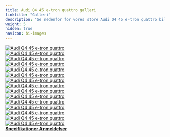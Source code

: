```yaml
---
title: Audi Q4 45 e-tron quattro galleri
linktitle: "Galleri"
description: "Se nedenfor for vores store Audi Q4 45 e-tron quattro billedgalleri. Klik på billederne for versioner i høj opløsning."
weight: 5
hidden: true
navicon: bi-images
---
```

<!-- markdownlint-disable MD033 -->
<div class="row" id ="my-gallery">
	<div class="pswp-grid-item col-6 col-md-4">
		<a href="https://media.evkx.net/multimedia/models/audi/q4_e-tron/q4_45_e-tron_quattro/battery_1.jpg"
data-pswp-src="https://media.evkx.net/multimedia/models/audi/q4_e-tron/q4_45_e-tron_quattro/battery_1.jpg"
data-pswp-width="3000"
data-pswp-height="1766" 
target="_blank">
			<img src="https://media.evkx.net/multimedia/models/audi/q4_e-tron/q4_45_e-tron_quattro/battery_1_xst.jpg" alt="Audi Q4 45 e-tron quattro" class="img-fluid " />
		</a>
	</div>
	<div class="pswp-grid-item col-6 col-md-4">
		<a href="https://media.evkx.net/multimedia/models/audi/q4_e-tron/q4_45_e-tron_quattro/exterior_1.jpg"
data-pswp-src="https://media.evkx.net/multimedia/models/audi/q4_e-tron/q4_45_e-tron_quattro/exterior_1.jpg"
data-pswp-width="3000"
data-pswp-height="2250" 
target="_blank">
			<img src="https://media.evkx.net/multimedia/models/audi/q4_e-tron/q4_45_e-tron_quattro/exterior_1_xst.jpg" alt="Audi Q4 45 e-tron quattro" class="img-fluid " />
		</a>
	</div>
	<div class="pswp-grid-item col-6 col-md-4">
		<a href="https://media.evkx.net/multimedia/models/audi/q4_e-tron/q4_45_e-tron_quattro/exterior_2.jpg"
data-pswp-src="https://media.evkx.net/multimedia/models/audi/q4_e-tron/q4_45_e-tron_quattro/exterior_2.jpg"
data-pswp-width="3000"
data-pswp-height="2000" 
target="_blank">
			<img src="https://media.evkx.net/multimedia/models/audi/q4_e-tron/q4_45_e-tron_quattro/exterior_2_xst.jpg" alt="Audi Q4 45 e-tron quattro" class="img-fluid " />
		</a>
	</div>
	<div class="pswp-grid-item col-6 col-md-4">
		<a href="https://media.evkx.net/multimedia/models/audi/q4_e-tron/q4_45_e-tron_quattro/exterior_3.jpg"
data-pswp-src="https://media.evkx.net/multimedia/models/audi/q4_e-tron/q4_45_e-tron_quattro/exterior_3.jpg"
data-pswp-width="3000"
data-pswp-height="1913" 
target="_blank">
			<img src="https://media.evkx.net/multimedia/models/audi/q4_e-tron/q4_45_e-tron_quattro/exterior_3_xst.jpg" alt="Audi Q4 45 e-tron quattro" class="img-fluid " />
		</a>
	</div>
	<div class="pswp-grid-item col-6 col-md-4">
		<a href="https://media.evkx.net/multimedia/models/audi/q4_e-tron/q4_45_e-tron_quattro/frontseats_1.jpg"
data-pswp-src="https://media.evkx.net/multimedia/models/audi/q4_e-tron/q4_45_e-tron_quattro/frontseats_1.jpg"
data-pswp-width="3000"
data-pswp-height="1998" 
target="_blank">
			<img src="https://media.evkx.net/multimedia/models/audi/q4_e-tron/q4_45_e-tron_quattro/frontseats_1_xst.jpg" alt="Audi Q4 45 e-tron quattro" class="img-fluid " />
		</a>
	</div>
	<div class="pswp-grid-item col-6 col-md-4">
		<a href="https://media.evkx.net/multimedia/models/audi/q4_e-tron/q4_45_e-tron_quattro/frontseats_2.jpg"
data-pswp-src="https://media.evkx.net/multimedia/models/audi/q4_e-tron/q4_45_e-tron_quattro/frontseats_2.jpg"
data-pswp-width="3000"
data-pswp-height="2000" 
target="_blank">
			<img src="https://media.evkx.net/multimedia/models/audi/q4_e-tron/q4_45_e-tron_quattro/frontseats_2_xst.jpg" alt="Audi Q4 45 e-tron quattro" class="img-fluid " />
		</a>
	</div>
	<div class="pswp-grid-item col-6 col-md-4">
		<a href="https://media.evkx.net/multimedia/models/audi/q4_e-tron/q4_45_e-tron_quattro/headlights_1.jpg"
data-pswp-src="https://media.evkx.net/multimedia/models/audi/q4_e-tron/q4_45_e-tron_quattro/headlights_1.jpg"
data-pswp-width="3000"
data-pswp-height="2003" 
target="_blank">
			<img src="https://media.evkx.net/multimedia/models/audi/q4_e-tron/q4_45_e-tron_quattro/headlights_1_xst.jpg" alt="Audi Q4 45 e-tron quattro" class="img-fluid " />
		</a>
	</div>
	<div class="pswp-grid-item col-6 col-md-4">
		<a href="https://media.evkx.net/multimedia/models/audi/q4_e-tron/q4_45_e-tron_quattro/interior_1.jpg"
data-pswp-src="https://media.evkx.net/multimedia/models/audi/q4_e-tron/q4_45_e-tron_quattro/interior_1.jpg"
data-pswp-width="3000"
data-pswp-height="2000" 
target="_blank">
			<img src="https://media.evkx.net/multimedia/models/audi/q4_e-tron/q4_45_e-tron_quattro/interior_1_xst.jpg" alt="Audi Q4 45 e-tron quattro" class="img-fluid " />
		</a>
	</div>
	<div class="pswp-grid-item col-6 col-md-4">
		<a href="https://media.evkx.net/multimedia/models/audi/q4_e-tron/q4_45_e-tron_quattro/main_1.jpg"
data-pswp-src="https://media.evkx.net/multimedia/models/audi/q4_e-tron/q4_45_e-tron_quattro/main_1.jpg"
data-pswp-width="3000"
data-pswp-height="1998" 
target="_blank">
			<img src="https://media.evkx.net/multimedia/models/audi/q4_e-tron/q4_45_e-tron_quattro/main_1_xst.jpg" alt="Audi Q4 45 e-tron quattro" class="img-fluid " />
		</a>
	</div>
	<div class="pswp-grid-item col-6 col-md-4">
		<a href="https://media.evkx.net/multimedia/models/audi/q4_e-tron/q4_45_e-tron_quattro/screens_1.jpg"
data-pswp-src="https://media.evkx.net/multimedia/models/audi/q4_e-tron/q4_45_e-tron_quattro/screens_1.jpg"
data-pswp-width="3000"
data-pswp-height="1686" 
target="_blank">
			<img src="https://media.evkx.net/multimedia/models/audi/q4_e-tron/q4_45_e-tron_quattro/screens_1_xst.jpg" alt="Audi Q4 45 e-tron quattro" class="img-fluid " />
		</a>
	</div>
	<div class="pswp-grid-item col-6 col-md-4">
		<a href="https://media.evkx.net/multimedia/models/audi/q4_e-tron/q4_45_e-tron_quattro/secondrowseats_1.jpg"
data-pswp-src="https://media.evkx.net/multimedia/models/audi/q4_e-tron/q4_45_e-tron_quattro/secondrowseats_1.jpg"
data-pswp-width="3000"
data-pswp-height="2000" 
target="_blank">
			<img src="https://media.evkx.net/multimedia/models/audi/q4_e-tron/q4_45_e-tron_quattro/secondrowseats_1_xst.jpg" alt="Audi Q4 45 e-tron quattro" class="img-fluid " />
		</a>
	</div>
	<div class="pswp-grid-item col-6 col-md-4">
		<a href="https://media.evkx.net/multimedia/models/audi/q4_e-tron/q4_45_e-tron_quattro/secondrowseats_2.jpg"
data-pswp-src="https://media.evkx.net/multimedia/models/audi/q4_e-tron/q4_45_e-tron_quattro/secondrowseats_2.jpg"
data-pswp-width="3000"
data-pswp-height="2000" 
target="_blank">
			<img src="https://media.evkx.net/multimedia/models/audi/q4_e-tron/q4_45_e-tron_quattro/secondrowseats_2_xst.jpg" alt="Audi Q4 45 e-tron quattro" class="img-fluid " />
		</a>
	</div>
	<div class="pswp-grid-item col-6 col-md-4">
		<a href="https://media.evkx.net/multimedia/models/audi/q4_e-tron/q4_45_e-tron_quattro/technology_1.jpg"
data-pswp-src="https://media.evkx.net/multimedia/models/audi/q4_e-tron/q4_45_e-tron_quattro/technology_1.jpg"
data-pswp-width="3000"
data-pswp-height="1999" 
target="_blank">
			<img src="https://media.evkx.net/multimedia/models/audi/q4_e-tron/q4_45_e-tron_quattro/technology_1_xst.jpg" alt="Audi Q4 45 e-tron quattro" class="img-fluid " />
		</a>
	</div>
	<div class="pswp-grid-item col-6 col-md-4">
		<a href="https://media.evkx.net/multimedia/models/audi/q4_e-tron/q4_45_e-tron_quattro/trunk_1.jpg"
data-pswp-src="https://media.evkx.net/multimedia/models/audi/q4_e-tron/q4_45_e-tron_quattro/trunk_1.jpg"
data-pswp-width="3000"
data-pswp-height="2249" 
target="_blank">
			<img src="https://media.evkx.net/multimedia/models/audi/q4_e-tron/q4_45_e-tron_quattro/trunk_1_xst.jpg" alt="Audi Q4 45 e-tron quattro" class="img-fluid " />
		</a>
	</div>
	<div class="pswp-grid-item col-6 col-md-4">
		<a href="https://media.evkx.net/multimedia/models/audi/q4_e-tron/q4_45_e-tron_quattro/trunk_2.jpg"
data-pswp-src="https://media.evkx.net/multimedia/models/audi/q4_e-tron/q4_45_e-tron_quattro/trunk_2.jpg"
data-pswp-width="3000"
data-pswp-height="2000" 
target="_blank">
			<img src="https://media.evkx.net/multimedia/models/audi/q4_e-tron/q4_45_e-tron_quattro/trunk_2_xst.jpg" alt="Audi Q4 45 e-tron quattro" class="img-fluid " />
		</a>
	</div>
</div>
<script type="module">
  import PhotoSwipeLightbox from '/js/photoswipe-lightbox.esm.js';
    const lightbox = new PhotoSwipeLightbox({
       gallery: '#my-gallery',
        children: 'a',
        pswpModule: () => import('/js/photoswipe.esm.js')
    });
lightbox.init();
</script>
<div class="mt-3 mb-3">
<a href="../specifications/" class="text-decoration-none text-black">
<strong><i class="bi-arrow-left"></i> Specifikationer </strong>
</a>
<a href="../reviews/" class="text-decoration-none text-black float-end">
<strong>Anmeldelser <i class="bi-arrow-right"></i></strong>
</a>
</div>
